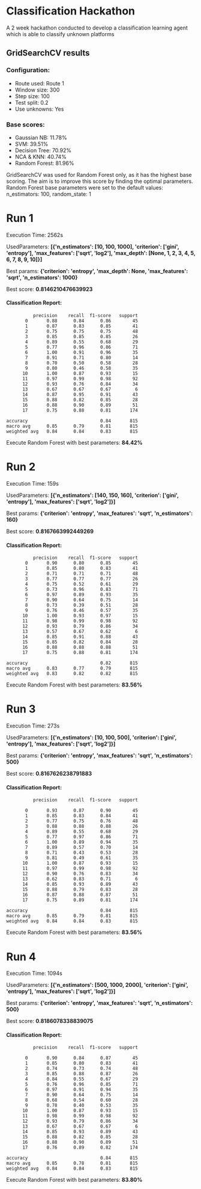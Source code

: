 # Classification Hackathon
A 2 week hackathon conducted to develop a classification learning agent which is able to classify unknown platforms

## GridSearchCV results

### Configuration:
* Route used: Route 1
* Window size: 300
* Step size: 100
* Test split: 0.2
* Use unknowns: Yes


### Base scores:
* Gaussian NB: 11.78%
* SVM: 39.51%
* Decision Tree: 70.92%
* NCA & KNN: 40.74%
* Random Forest: 81.96%

GridSearchCV was used for Random Forest only, as it has the highest base scoring. The aim is to improve this score by finding the optimal parameters.
Random Forest base parameters were set to the default values: n_estimators: 100, random_state: 1

# Run 1
Execution Time: 2562s

UsedParameters: **[{'n_estimators': [10, 100, 1000], 'criterion': ['gini', 'entropy'], 'max_features': ['sqrt', 'log2'], 'max_depth': [None, 1, 2, 3, 4, 5, 6, 7, 8, 9, 10]}]**

Best params: **{'criterion': 'entropy', 'max_depth': None, 'max_features': 'sqrt', 'n_estimators': 1000}**

Best score: **0.8146210476639923**

#### Classification Report:
              precision    recall  f1-score   support
           0       0.88      0.84      0.86        45
           1       0.87      0.83      0.85        41
           2       0.75      0.75      0.75        48
           3       0.85      0.85      0.85        26
           4       0.89      0.55      0.68        29
           5       0.77      0.96      0.86        71
           6       1.00      0.91      0.96        35
           7       0.91      0.71      0.80        14
           8       0.70      0.50      0.58        28
           9       0.80      0.46      0.58        35
          10       1.00      0.87      0.93        15
          11       0.97      0.99      0.98        92
          12       0.93      0.76      0.84        34
          13       0.67      0.67      0.67         6
          14       0.87      0.95      0.91        43
          15       0.88      0.82      0.85        28
          16       0.88      0.90      0.89        51
          17       0.75      0.88      0.81       174

    accuracy                           0.84       815
    macro avg      0.85      0.79      0.81       815
    weighted avg   0.84      0.84      0.83       815

Execute Random Forest with best parameters: **84.42%**

# Run 2
Execution Time: 159s

UsedParameters: **[{'n_estimators': [140, 150, 160], 'criterion': ['gini', 'entropy'], 'max_features': ['sqrt', 'log2']}]**

Best params: **{'criterion': 'entropy', 'max_features': 'sqrt', 'n_estimators': 160}**

Best score: **0.8167663992449269**

#### Classification Report:
              precision    recall  f1-score   support
           0       0.90      0.80      0.85        45
           1       0.85      0.80      0.83        41
           2       0.71      0.71      0.71        48
           3       0.77      0.77      0.77        26
           4       0.75      0.52      0.61        29
           5       0.73      0.96      0.83        71
           6       0.97      0.89      0.93        35
           7       0.90      0.64      0.75        14
           8       0.73      0.39      0.51        28
           9       0.76      0.46      0.57        35
          10       1.00      0.93      0.97        15
          11       0.98      0.99      0.98        92
          12       0.93      0.79      0.86        34
          13       0.57      0.67      0.62         6
          14       0.85      0.91      0.88        43
          15       0.85      0.82      0.84        28
          16       0.88      0.88      0.88        51
          17       0.75      0.88      0.81       174

    accuracy                           0.82       815
    macro avg      0.83      0.77      0.79       815
    weighted avg   0.83      0.82      0.82       815

Execute Random Forest with best parameters: **83.56%**

# Run 3
Execution Time: 273s

UsedParameters: **[{'n_estimators': [10, 100, 500], 'criterion': ['gini', 'entropy'], 'max_features': ['sqrt', 'log2']}]**

Best params: **{'criterion': 'entropy', 'max_features': 'sqrt', 'n_estimators': 500}**

Best score: **0.8167626238791883**

#### Classification Report:
              precision    recall  f1-score   support

           0       0.93      0.87      0.90        45
           1       0.85      0.83      0.84        41
           2       0.77      0.75      0.76        48
           3       0.88      0.88      0.88        26
           4       0.89      0.55      0.68        29
           5       0.77      0.97      0.86        71
           6       1.00      0.89      0.94        35
           7       0.89      0.57      0.70        14
           8       0.71      0.43      0.53        28
           9       0.81      0.49      0.61        35
          10       1.00      0.87      0.93        15
          11       0.97      0.99      0.98        92
          12       0.90      0.76      0.83        34
          13       0.62      0.83      0.71         6
          14       0.85      0.93      0.89        43
          15       0.88      0.79      0.83        28
          16       0.87      0.88      0.87        51
          17       0.75      0.89      0.81       174

    accuracy                           0.84       815
    macro avg      0.85      0.79      0.81       815
    weighted avg   0.84      0.84      0.83       815


Execute Random Forest with best parameters: **83.56%**

# Run 4
Execution Time: 1094s

UsedParameters: **[{'n_estimators': [500, 1000, 2000], 'criterion': ['gini', 'entropy'], 'max_features': ['sqrt', 'log2']}]**

Best params: **{'criterion': 'entropy', 'max_features': 'sqrt', 'n_estimators': 500}**

Best score: **0.8186078338839075**

#### Classification Report:
              precision    recall  f1-score   support

           0       0.90      0.84      0.87        45
           1       0.85      0.80      0.83        41
           2       0.74      0.73      0.74        48
           3       0.85      0.88      0.87        26
           4       0.84      0.55      0.67        29
           5       0.76      0.96      0.85        71
           6       0.97      0.91      0.94        35
           7       0.90      0.64      0.75        14
           8       0.68      0.54      0.60        28
           9       0.78      0.40      0.53        35
          10       1.00      0.87      0.93        15
          11       0.98      0.99      0.98        92
          12       0.93      0.79      0.86        34
          13       0.67      0.67      0.67         6
          14       0.85      0.93      0.89        43
          15       0.88      0.82      0.85        28
          16       0.88      0.90      0.89        51
          17       0.76      0.89      0.82       174

    accuracy                           0.84       815
    macro avg      0.85      0.78      0.81       815
    weighted avg   0.84      0.84      0.83       815


Execute Random Forest with best parameters: **83.80%**

